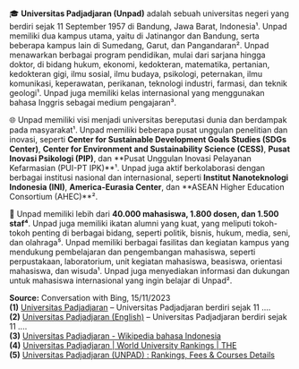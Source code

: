 
🎓 **Universitas Padjadjaran (Unpad)** adalah sebuah universitas negeri yang berdiri sejak 11 September 1957 di Bandung, Jawa Barat, Indonesia¹. Unpad memiliki dua kampus utama, yaitu di Jatinangor dan Bandung, serta beberapa kampus lain di Sumedang, Garut, dan Pangandaran². Unpad menawarkan berbagai program pendidikan, mulai dari sarjana hingga doktor, di bidang hukum, ekonomi, kedokteran, matematika, pertanian, kedokteran gigi, ilmu sosial, ilmu budaya, psikologi, peternakan, ilmu komunikasi, keperawatan, perikanan, teknologi industri, farmasi, dan teknik geologi¹. Unpad juga memiliki kelas internasional yang menggunakan bahasa Inggris sebagai medium pengajaran³.

🌐 Unpad memiliki visi menjadi universitas bereputasi dunia dan berdampak pada masyarakat¹. Unpad memiliki beberapa pusat unggulan penelitian dan inovasi, seperti **Center for Sustainable Development Goals Studies (SDGs Center)**, **Center for Environment and Sustainability Science (CESS)**, **Pusat Inovasi Psikologi (PIP)**, dan **Pusat Unggulan Inovasi Pelayanan Kefarmasian (PUI-PT IPK)**¹. Unpad juga aktif berkolaborasi dengan berbagai institusi nasional dan internasional, seperti **Institut Nanoteknologi Indonesia (INI)**, **America-Eurasia Center**, dan **ASEAN Higher Education Consortium (AHEC)**².

👥 Unpad memiliki lebih dari **40.000 mahasiswa, 1.800 dosen, dan 1.500 staf⁴**. Unpad juga memiliki ikatan alumni yang kuat, yang meliputi tokoh-tokoh penting di berbagai bidang, seperti politik, bisnis, hukum, media, seni, dan olahraga⁵. Unpad memiliki berbagai fasilitas dan kegiatan kampus yang mendukung pembelajaran dan pengembangan mahasiswa, seperti perpustakaan, laboratorium, unit kegiatan mahasiswa, beasiswa, orientasi mahasiswa, dan wisuda¹. Unpad juga menyediakan informasi dan dukungan untuk mahasiswa internasional yang ingin belajar di Unpad².

**Source:** Conversation with Bing, 15/11/2023  
**(1)** [Universitas Padjadjaran](https://www.unpad.ac.id/) – Universitas Padjadjaran berdiri sejak 11 ....  
**(2)** [Universitas Padjadjaran (English)](https://www.unpad.ac.id/en/) – Universitas Padjadjaran berdiri sejak 11 ....  
**(3)** [Universitas Padjadjaran - Wikipedia bahasa Indonesia](https://id.wikipedia.org/wiki/Universitas_Padjadjaran)  
**(4)** [Universitas Padjadjaran | World University Rankings | THE](https://www.timeshighereducation.com/world-university-rankings/universitas-padjadjaran)  
**(5)** [Universitas Padjadjaran (UNPAD) : Rankings, Fees & Courses Details](https://www.topuniversities.com/universities/universitas-padjadjaran-unpad)

